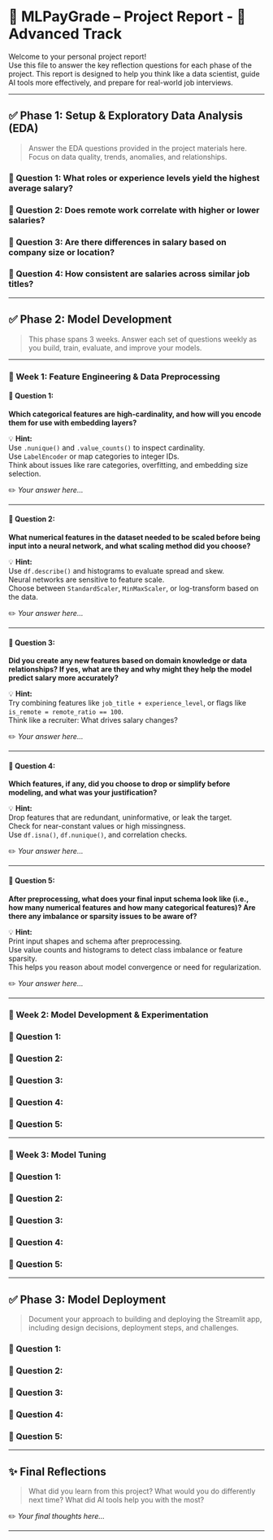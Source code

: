# 📄 MLPayGrade – Project Report - 🔴 **Advanced Track**

Welcome to your personal project report!  
Use this file to answer the key reflection questions for each phase of the project. This report is designed to help you think like a data scientist, guide AI tools more effectively, and prepare for real-world job interviews.

---

## ✅ Phase 1: Setup & Exploratory Data Analysis (EDA)

> Answer the EDA questions provided in the project materials here. Focus on data quality, trends, anomalies, and relationships.

### 🔑 Question 1: What roles or experience levels yield the highest average salary?

### 🔑 Question 2: Does remote work correlate with higher or lower salaries?

### 🔑 Question 3: Are there differences in salary based on company size or location?

### 🔑 Question 4: How consistent are salaries across similar job titles?

---

## ✅ Phase 2: Model Development

> This phase spans 3 weeks. Answer each set of questions weekly as you build, train, evaluate, and improve your models.

---

### 📆 Week 1: Feature Engineering & Data Preprocessing

#### 🔑 Question 1:
**Which categorical features are high-cardinality, and how will you encode them for use with embedding layers?**  

💡 **Hint:**  
Use `.nunique()` and `.value_counts()` to inspect cardinality.  
Use `LabelEncoder` or map categories to integer IDs.  
Think about issues like rare categories, overfitting, and embedding size selection.

✏️ *Your answer here...*

---

#### 🔑 Question 2:
**What numerical features in the dataset needed to be scaled before being input into a neural network, and what scaling method did you choose?**  

💡 **Hint:**  
Use `df.describe()` and histograms to evaluate spread and skew.  
Neural networks are sensitive to feature scale.  
Choose between `StandardScaler`, `MinMaxScaler`, or log-transform based on the data.

✏️ *Your answer here...*

---

#### 🔑 Question 3:
**Did you create any new features based on domain knowledge or data relationships? If yes, what are they and why might they help the model predict salary more accurately?**  

💡 **Hint:**  
Try combining features like `job_title + experience_level`, or flags like `is_remote = remote_ratio == 100`.  
Think like a recruiter: What drives salary changes?

✏️ *Your answer here...*

---

#### 🔑 Question 4:
**Which features, if any, did you choose to drop or simplify before modeling, and what was your justification?**  

💡 **Hint:**  
Drop features that are redundant, uninformative, or leak the target.  
Check for near-constant values or high missingness.  
Use `df.isna()`, `df.nunique()`, and correlation checks.

✏️ *Your answer here...*

---

#### 🔑 Question 5:
**After preprocessing, what does your final input schema look like (i.e., how many numerical features and how many categorical features)? Are there any imbalance or sparsity issues to be aware of?**  

💡 **Hint:**  
Print input shapes and schema after preprocessing.  
Use value counts and histograms to detect class imbalance or feature sparsity.  
This helps you reason about model convergence or need for regularization.

✏️ *Your answer here...*


---

### 📆 Week 2: Model Development & Experimentation

### 🔑 Question 1:

### 🔑 Question 2:

### 🔑 Question 3:

### 🔑 Question 4:

### 🔑 Question 5:

---

### 📆 Week 3: Model Tuning

### 🔑 Question 1:

### 🔑 Question 2:

### 🔑 Question 3:

### 🔑 Question 4:

### 🔑 Question 5:

---

## ✅ Phase 3: Model Deployment

> Document your approach to building and deploying the Streamlit app, including design decisions, deployment steps, and challenges.

### 🔑 Question 1:

### 🔑 Question 2:

### 🔑 Question 3:

### 🔑 Question 4:

### 🔑 Question 5:

---

## ✨ Final Reflections

> What did you learn from this project? What would you do differently next time? What did AI tools help you with the most?

✏️ *Your final thoughts here...*

---
